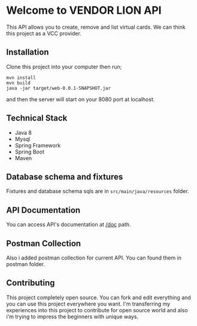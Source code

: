 # Welcome to VENDOR LION API
This API allows you to create, remove and list virtual cards. We can think this project as a VCC provider.  

## Installation
Clone this project into your computer then run;

    mvn install
    mvn build
    java -jar target/web-0.0.1-SNAPSHOT.jar

and then the server will start on your 8080 port at localhost. 

## Technical Stack

 - Java 8
 - Mysql
 - Spring Framework
 - Spring Boot
 - Maven
 
## Database schema and fixtures
Fixtures and database schema sqls are in `src/main/java/resources` folder.
## API Documentation
You can access API's documentation at [/doc](http://localhost:8080/doc) path. 
## Postman Collection
Also i added postman collection for current API. You can found them in postman folder.
## Contributing
This project completely open source. You can fork and edit everything and you can use this project everywhere you want. I'm transferring my experiences into this project to contribute for open source world and also i'm trying to impress the beginners with unique ways.
